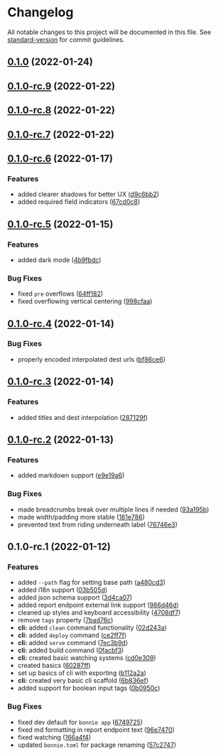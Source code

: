 # Changelog

All notable changes to this project will be documented in this file. See [standard-version](https://github.com/conventional-changelog/standard-version) for commit guidelines.

## [0.1.0](https://github.com/arctic-hen7/tribble/compare/v0.1.0-rc.9...v0.1.0) (2022-01-24)

## [0.1.0-rc.9](https://github.com/arctic-hen7/tribble/compare/v0.1.0-rc.8...v0.1.0-rc.9) (2022-01-22)

## [0.1.0-rc.8](https://github.com/arctic-hen7/tribble/compare/v0.1.0-rc.7...v0.1.0-rc.8) (2022-01-22)

## [0.1.0-rc.7](https://github.com/arctic-hen7/tribble/compare/v0.1.0-rc.6...v0.1.0-rc.7) (2022-01-22)

## [0.1.0-rc.6](https://github.com/arctic-hen7/tribble/compare/v0.1.0-rc.5...v0.1.0-rc.6) (2022-01-17)


### Features

* added clearer shadows for better UX ([d9c6bb2](https://github.com/arctic-hen7/tribble/commit/d9c6bb203ebd2e5ef5d5088a542e77605bab5455))
* added required field indicators ([67cd0c8](https://github.com/arctic-hen7/tribble/commit/67cd0c8c1ccc8d1bd3c47159a12f069cfa283a22))

## [0.1.0-rc.5](https://github.com/arctic-hen7/tribble/compare/v0.1.0-rc.4...v0.1.0-rc.5) (2022-01-15)


### Features

* added dark mode ([4b9fbdc](https://github.com/arctic-hen7/tribble/commit/4b9fbdca0ba96fd035dbb634442ece5af6feba75))


### Bug Fixes

* fixed `pre` overflows ([64ff182](https://github.com/arctic-hen7/tribble/commit/64ff182be283cb6f978add157bc8609bda798452))
* fixed overflowing vertical centering ([998cfaa](https://github.com/arctic-hen7/tribble/commit/998cfaa3ed2f418303d983fad1cdef51f3d28e03))

## [0.1.0-rc.4](https://github.com/arctic-hen7/tribble/compare/v0.1.0-rc.3...v0.1.0-rc.4) (2022-01-14)


### Bug Fixes

* properly encoded interpolated dest urls ([bf86ce6](https://github.com/arctic-hen7/tribble/commit/bf86ce62940927bc0c7be4bff89022c640f1a928))

## [0.1.0-rc.3](https://github.com/arctic-hen7/tribble/compare/v0.1.0-rc.2...v0.1.0-rc.3) (2022-01-14)


### Features

* added titles and dest interpolation ([287129f](https://github.com/arctic-hen7/tribble/commit/287129fb7b405e98b66ddb03ae4c876e5f7e1f3b))

## [0.1.0-rc.2](https://github.com/arctic-hen7/tribble/compare/v0.1.0-rc.1...v0.1.0-rc.2) (2022-01-13)


### Features

* added markdown support ([e9e19a6](https://github.com/arctic-hen7/tribble/commit/e9e19a668bd666a384ac8b48cfd9b6006e674859))


### Bug Fixes

* made breadcrumbs break over multiple lines if needed ([93a195b](https://github.com/arctic-hen7/tribble/commit/93a195bf5450637b09b4c893e5094d90c506fb98))
* made width/padding more stable ([181e786](https://github.com/arctic-hen7/tribble/commit/181e78639a9d9fb45e95075a6f3f89b27f25609c))
* prevented text from riding underneath label ([76746e3](https://github.com/arctic-hen7/tribble/commit/76746e3f61ef54a14579061f432cf56773184f50))

## 0.1.0-rc.1 (2022-01-12)


### Features

* added `--path` flag for setting base path ([a480cd3](https://github.com/arctic-hen7/tribble/commit/a480cd3931d9f90e2f407321f7d9f1eb847b5d27))
* added i18n support ([03b505d](https://github.com/arctic-hen7/tribble/commit/03b505df2e792d2b53e070aef724238daf555904))
* added json schema support ([3d4ca07](https://github.com/arctic-hen7/tribble/commit/3d4ca070af2177329e394fa24d0e8c19d5f19a88))
* added report endpoint external link support ([986d46d](https://github.com/arctic-hen7/tribble/commit/986d46da72e8b90e5e9e303fd0965855b3004c2b))
* cleaned up styles and keyboard accessibility ([4708df7](https://github.com/arctic-hen7/tribble/commit/4708df7b8df67770d007c6d1be942e67887e4478))
* remove `tags` property ([7bad76c](https://github.com/arctic-hen7/tribble/commit/7bad76ca2c3be43ef0f531d3f8903523724c5236))
* **cli:** added `clean` command functionality ([02d243a](https://github.com/arctic-hen7/tribble/commit/02d243ac3753ab6d1faf08e3b710d2eb8c6858ab))
* **cli:** added `deploy` command ([ce2ff7f](https://github.com/arctic-hen7/tribble/commit/ce2ff7f7a7e9aa8a01ea95904af0c78a64452886))
* **cli:** added `serve` command ([7ec3b9d](https://github.com/arctic-hen7/tribble/commit/7ec3b9d560d414de72bd93d945ee2f8acec76eca))
* **cli:** added build command ([0facbf3](https://github.com/arctic-hen7/tribble/commit/0facbf3f80290bbde8729ffec512b29981c5b26d))
* **cli:** created basic watching systems ([cd0e309](https://github.com/arctic-hen7/tribble/commit/cd0e3099c510a103a7f49a98b8a723c91a9bc221))
* created basics ([60287ff](https://github.com/arctic-hen7/tribble/commit/60287ff457ce199e148011f9934872ec15006d71))
* set up basics of cli with exporting ([b112a2a](https://github.com/arctic-hen7/tribble/commit/b112a2a3bf93c229b8ded054ad4020e3ec6b55f5))
* **cli:** created very basic cli scaffold ([6b836ef](https://github.com/arctic-hen7/tribble/commit/6b836ef9c3ed6abcdadee44cdb6b4a291be4e415))
* added support for boolean input tags ([0b0950c](https://github.com/arctic-hen7/tribble/commit/0b0950c7dfff47725db9b815c38291b2fa5dce3a))


### Bug Fixes

* fixed dev default for `bonnie app` ([6749725](https://github.com/arctic-hen7/tribble/commit/67497259e4d659cc76a1afc88509395776fd9066))
* fixed md formatting in report endpoint text ([96e7470](https://github.com/arctic-hen7/tribble/commit/96e747073cdc84bc7c7989c76d27d90ea0d867b6))
* fixed watching ([166a4f4](https://github.com/arctic-hen7/tribble/commit/166a4f4b64586c406fe83393695a0025941255b4))
* updated `bonnie.toml` for package renaming ([57c2747](https://github.com/arctic-hen7/tribble/commit/57c27472b576697e090da519a954a7bf75479b06))

